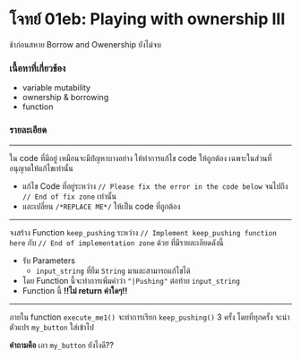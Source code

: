 # โจทย์ 01eb: Playing with ownership III
ช้าก่อนสหาย Borrow and Owenership ยังไม่จบ

### เนื้อหาที่เกี่ยวข้อง
- variable mutability
- ownership & borrowing
- function

### รายละเอียด

---

ใน code ที่มีอยู่ เหมือนจะมีปํญหาบางอย่าง ให้ทำการแก้ไข code ให้ถูกต้อง เฉพาะในส่วนที่อนุญาตให้แก้ไขเท่านั้น 
- แก้ไข Code ที่อยู่ระหว่าง `// Please fix the error in the code below` จนไปถึง `// End of fix zone` เท่านั้น
- และเปลี่ยน `/*REPLACE ME*/` ให้เป็น code ที่ถูกต้อง

---
จงสร้าง Function `keep_pushing` ระหว่าง `// Implement keep_pushing function here` กับ `// End of implementation zone` ด้วย ที่มีรายละเอียดดังนี้
- รับ Parameters
    - `input_string` ที่ยืม `String` มาและสามารถแก้ไขได้
- โดย Function นี้จะทำการเพิ่มคำว่า `"|Pushing"` ต่อท้าย `input_string`
- Function นี้ **!!ไม่ return ค่าใดๆ!!**

---
ภายใน function `execute_me1()` จะทำการเรียก `keep_pushing()` 3 ครั้ง โดยที่ทุกครั้ง จะนำตัวแปร `my_button` ใส่เข้าไป 

**คำถามคือ** เอา `my_button` ยังไงดี??